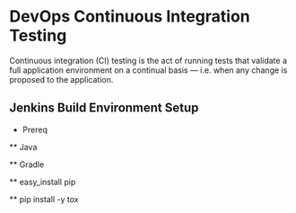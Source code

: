 # DevOps Continuous Integration Testing

Continuous integration (CI) testing is the act of running tests that validate a full application environment on a continual basis — i.e. when any change is proposed to the application. 

## Jenkins Build Environment Setup

* Prereq

** Java

** Gradle

** easy_install pip

** pip install -y tox

